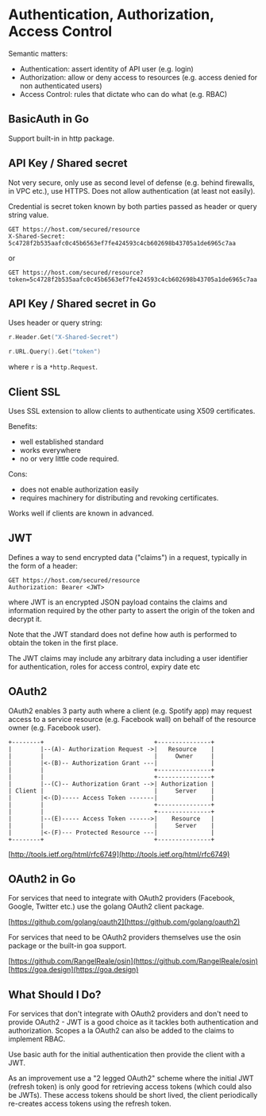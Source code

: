 # Authentication, Authorization, Access Control

Semantic matters:

- Authentication: assert identity of API user (e.g. login)
- Authorization: allow or deny access to resources (e.g. access denied for non authenticated users)
- Access Control: rules that dictate who can do what (e.g. RBAC)

## BasicAuth in Go

Support built-in in http package.

## API Key / Shared secret

Not very secure, only use as second level of defense (e.g. behind firewalls, in VPC etc.), use HTTPS. Does not allow authentication (at least not easily).

Credential is secret token known by both parties passed as header or query string value.
```
GET https://host.com/secured/resource
X-Shared-Secret: 5c4728f2b535aafc0c45b6563ef7fe424593c4cb602698b43705a1de6965c7aa
```

or

```
GET https://host.com/secured/resource?token=5c4728f2b535aafc0c45b6563ef7fe424593c4cb602698b43705a1de6965c7aa
```
## API Key / Shared secret in Go

Uses header or query string:

```go
r.Header.Get("X-Shared-Secret")

r.URL.Query().Get("token")
```
where `r` is a `*http.Request`.


## Client SSL

Uses SSL extension to allow clients to authenticate using X509 certificates.

Benefits:

- well established standard
- works everywhere
- no or very little code required.

Cons:

- does not enable authorization easily
- requires machinery for distributing and revoking certificates.

Works well if clients are known in advanced.


## JWT

Defines a way to send encrypted data ("claims") in a request, typically in the form of a header:

```
GET https://host.com/secured/resource
Authorization: Bearer <JWT>
```

where JWT is an encrypted JSON payload contains the claims and information required by the other party to assert the origin of the token and decrypt it.

Note that the JWT standard does not define how auth is performed to obtain the token in the first place.

The JWT claims may include any arbitrary data including a user identifier for authentication, roles for access control, expiry date etc

## OAuth2

OAuth2 enables 3 party auth where a client (e.g. Spotify app) may request access to a service resource (e.g. Facebook wall) on behalf of the resource owner (e.g. Facebook user).

```
+--------+                               +---------------+
|        |--(A)- Authorization Request ->|   Resource    |
|        |                               |     Owner     |
|        |<-(B)-- Authorization Grant ---|               |
|        |                               +---------------+
|        |                               +---------------+
|        |--(C)-- Authorization Grant -->| Authorization |
| Client |                               |     Server    |
|        |<-(D)----- Access Token -------|               |
|        |                               +---------------+
|        |                               +---------------+
|        |--(E)----- Access Token ------>|    Resource   |
|        |                               |     Server    |
|        |<-(F)--- Protected Resource ---|               |
+--------+                               +---------------+
```

[http://tools.ietf.org/html/rfc6749](http://tools.ietf.org/html/rfc6749)

## OAuth2 in Go

For services that need to integrate with OAuth2 providers (Facebook, Google, Twitter etc.) use the golang OAuth2 client package.

[https://github.com/golang/oauth2](https://github.com/golang/oauth2)

For services that need to be OAuth2 providers themselves use the osin package or the built-in goa support.

[https://github.com/RangelReale/osin](https://github.com/RangelReale/osin)
[https://goa.design](https://goa.design)

## What Should I Do?

For services that don't integrate with OAuth2 providers and don't need to
provide OAuth2 - JWT is a good choice as it tackles both authentication and authorization. Scopes a la OAuth2 can also be added to the claims to implement RBAC.

Use basic auth for the initial authentication then provide the client with a JWT.

As an improvement use a "2 legged OAuth2" scheme where the initial JWT (refresh token) is only good for retrieving access tokens (which could also be JWTs). These access tokens should be short lived, the client periodically re-creates access tokens using the refresh token.
